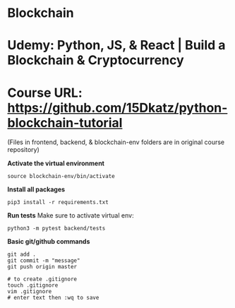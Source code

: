 # Blockchain
# Udemy: Python, JS, & React | Build a Blockchain & Cryptocurrency
# Course URL: https://github.com/15Dkatz/python-blockchain-tutorial

(Files in frontend, backend, & blockchain-env folders are in original course repository)

**Activate the virtual environment**

```
source blockchain-env/bin/activate
```

**Install all packages**
```
pip3 install -r requirements.txt
```

**Run tests**
Make sure to activate virtual env:
```
python3 -m pytest backend/tests
```

**Basic git/github commands**
```
git add .
git commit -m "message"
git push origin master

# to create .gitignore
touch .gitignore
vim .gitignore
# enter text then :wq to save
```
